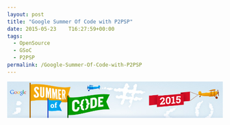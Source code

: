 ```yaml
---
layout: post
title: "Google Summer Of Code with P2PSP"
date: 2015-05-23    T16:27:59+00:00
tags:
  - OpenSource
  - GSoC
  - P2PSP
permalink: /Google-Summer-Of-Code-with-P2PSP
---
```


![GSoC](/assets/gsoc/gsoc2015.png)


